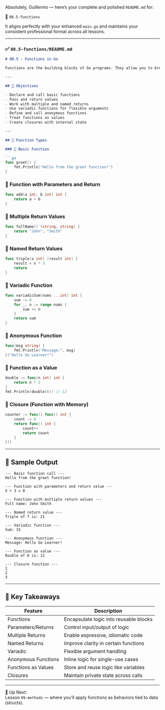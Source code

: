 Absolutely, Guillermo — here’s your complete and polished `README.md` for:

📁 `08.5-functions`

It aligns perfectly with your enhanced `main.go` and maintains your consistent professional format across all lessons.

---

### ✅ `08.5-functions/README.md`

```markdown
# 08.5 - Functions in Go

Functions are the building blocks of Go programs. They allow you to break code into reusable, testable, and expressive units of logic. This lesson covers core function concepts every Go developer should know.

---

## 🎯 Objectives

- Declare and call basic functions
- Pass and return values
- Work with multiple and named returns
- Use variadic functions for flexible arguments
- Define and call anonymous functions
- Treat functions as values
- Create closures with internal state

---

## 🔧 Function Types

### 🔹 Basic Function

```go
func greet() {
    fmt.Println("Hello from the greet function!")
}
```

### 🔹 Function with Parameters and Return

```go
func add(a int, b int) int {
    return a + b
}
```

### 🔹 Multiple Return Values

```go
func fullName() (string, string) {
    return "John", "Smith"
}
```

### 🔹 Named Return Values

```go
func triple(x int) (result int) {
    result = x * 3
    return
}
```

### 🔹 Variadic Function

```go
func variadicSum(nums ...int) int {
    sum := 0
    for _, n := range nums {
        sum += n
    }
    return sum
}
```

### 🔹 Anonymous Function

```go
func(msg string) {
    fmt.Println("Message:", msg)
}("Hello Go Learner!")
```

### 🔹 Function as a Value

```go
double := func(n int) int {
    return n * 2
}
fmt.Println(double(6)) // 12
```

### 🔹 Closure (Function with Memory)

```go
counter := func() func() int {
    count := 0
    return func() int {
        count++
        return count
    }
}()
```

---

## 🧪 Sample Output

```
--- Basic function call ---
Hello from the greet function!

--- Function with parameters and return value ---
5 + 3 = 8

--- Function with multiple return values ---
Full name: John Smith

--- Named return value ---
Triple of 7 is: 21

--- Variadic function ---
Sum: 15

--- Anonymous function ---
Message: Hello Go Learner!

--- Function as value ---
Double of 6 is: 12

--- Closure function ---
1
2
3
```

---

## 🧠 Key Takeaways

| Feature              | Description |
|----------------------|-------------|
| Functions            | Encapsulate logic into reusable blocks |
| Parameters/Returns   | Control input/output of logic |
| Multiple Returns     | Enable expressive, idiomatic code |
| Named Returns        | Improve clarity in certain functions |
| Variadic             | Flexible argument handling |
| Anonymous Functions  | Inline logic for single-use cases |
| Functions as Values  | Store and reuse logic like variables |
| Closures             | Maintain private state across calls |

---

🔁 Up Next:  
Lesson `09-methods` — where you'll apply functions as behaviors tied to data (structs).

```
